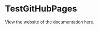 # TestGitHubPages

View the website of the documentation [here](https://viahero529.github.io/TestGitHubPages/).
